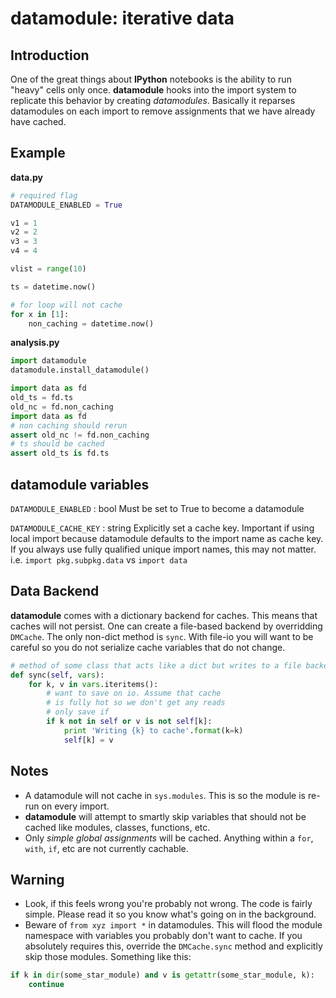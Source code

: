 datamodule: iterative data
==========================

Introduction
------------

One of the great things about **IPython** notebooks is the ability to run "heavy" cells only once.  **datamodule** hooks into the import system to replicate this behavior by creating *datamodules*. Basically it reparses datamodules on each import to remove assignments that we have already have cached. 

Example
-------

**data.py**

```python
# required flag
DATAMODULE_ENABLED = True

v1 = 1
v2 = 2
v3 = 3
v4 = 4

vlist = range(10)

ts = datetime.now()

# for loop will not cache
for x in [1]:
    non_caching = datetime.now()
```

**analysis.py**

```python
import datamodule
datamodule.install_datamodule()

import data as fd
old_ts = fd.ts
old_nc = fd.non_caching
import data as fd
# non caching should rerun
assert old_nc != fd.non_caching
# ts should be cached
assert old_ts is fd.ts
```

datamodule variables
--------------------

`DATAMODULE_ENABLED` : bool
  Must be set to True to become a datamodule

`DATAMODULE_CACHE_KEY` : string
  Explicitly set a cache key. Important if using local import because datamodule defaults to the import name as cache key. If you always use fully qualified unique import names, this may not matter. i.e. `import pkg.subpkg.data` vs `import data`

Data Backend
------------

**datamodule** comes with a dictionary backend for caches. This means that caches will not persist. One can create a file-based backend by overridding `DMCache`. The only non-dict method is `sync`. With file-io you will want to be careful so you do not serialize cache variables that do not change.

```python
# method of some class that acts like a dict but writes to a file backend
def sync(self, vars):
    for k, v in vars.iteritems():
        # want to save on io. Assume that cache
        # is fully hot so we don't get any reads
        # only save if 
        if k not in self or v is not self[k]:
            print 'Writing {k} to cache'.format(k=k)
            self[k] = v
```

Notes
-----

* A datamodule will not cache in `sys.modules`. This is so the module is re-run on every import. 
* **datamodule** will attempt to smartly skip variables that should not be cached like modules, classes, functions, etc.
* Only *simple global assignments* will be cached. Anything within a `for`, `with`, `if`, etc are not currently cachable. 

Warning
-------

* Look, if this feels wrong you're probably not wrong. The code is fairly simple. Please read it so you know what's going on in the background.
* Beware of `from xyz import *` in datamodules. This will flood the module namespace with variables you probably don't want to cache. If you absolutely requires this, override the `DMCache.sync` method and explicitly skip those modules. Something like this:
```python
if k in dir(some_star_module) and v is getattr(some_star_module, k):
    continue
```
